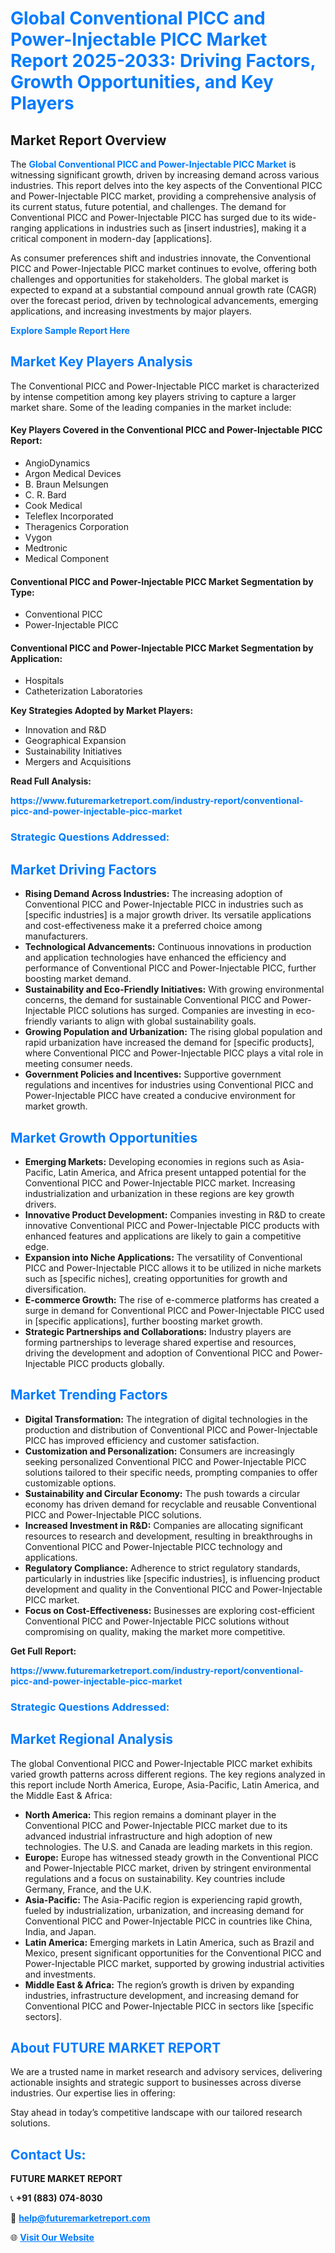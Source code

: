 <h1 style="color: #007BFF;">Global Conventional PICC and Power-Injectable PICC Market Report 2025-2033: Driving Factors, Growth Opportunities, and Key Players</h1>

<section id="overview">
<h2>Market Report Overview</h2>
<p>The <a href="https://www.futuremarketreport.com/industry-report/conventional-picc-and-power-injectable-picc-market" style="color: #007BFF; text-decoration: none;"><strong>Global Conventional PICC and Power-Injectable PICC Market</strong></a> is witnessing significant growth, driven by increasing demand across various industries. This report delves into the key aspects of the Conventional PICC and Power-Injectable PICC market, providing a comprehensive analysis of its current status, future potential, and challenges. The demand for Conventional PICC and Power-Injectable PICC has surged due to its wide-ranging applications in industries such as [insert industries], making it a critical component in modern-day [applications].</p>
<p>As consumer preferences shift and industries innovate, the Conventional PICC and Power-Injectable PICC market continues to evolve, offering both challenges and opportunities for stakeholders. The global market is expected to expand at a substantial compound annual growth rate (CAGR) over the forecast period, driven by technological advancements, emerging applications, and increasing investments by major players.</p>
</section>

<section id="overview">
<p><a href="https://www.futuremarketreport.com/request-sample/reportId=78664" style="color: #007BFF; text-decoration: none;"><strong>Explore Sample Report Here</strong></a></p>
</section>

<section id="key-players">
<h2 style="color: #007BFF;">Market Key Players Analysis</h2>
<p>The Conventional PICC and Power-Injectable PICC market is characterized by intense competition among key players striving to capture a larger market share. Some of the leading companies in the market include:</p>
<h4>Key Players Covered in the Conventional PICC and Power-Injectable PICC Report:</h4>
<ul><li>AngioDynamics</li><li>Argon Medical Devices</li><li>B. Braun Melsungen</li><li>C. R. Bard</li><li>Cook Medical</li><li>Teleflex Incorporated</li><li>Theragenics Corporation</li><li>Vygon</li><li>Medtronic</li><li>Medical Component</li></ul>
<h4>Conventional PICC and Power-Injectable PICC Market Segmentation by Type:</h4>
<ul><li>Conventional PICC</li><li>Power-Injectable PICC</li></ul>

<h4>Conventional PICC and Power-Injectable PICC Market Segmentation by Application:</h4>
<ul><li>Hospitals</li><li>Catheterization Laboratories</li></ul>
<p><strong>Key Strategies Adopted by Market Players:</strong></p>
<ul>
<li>Innovation and R&D</li>
<li>Geographical Expansion</li>
<li>Sustainability Initiatives</li>
<li>Mergers and Acquisitions</li>
</ul>
</section>

<section>
<p><strong>Read Full Analysis: </strong></p><a href="https://www.futuremarketreport.com/industry-report/conventional-picc-and-power-injectable-picc-market" style="color: #007BFF; text-decoration: none;"><strong>https://www.futuremarketreport.com/industry-report/conventional-picc-and-power-injectable-picc-market</strong></a>
<h3 style="color: #007BFF;">Strategic Questions Addressed:</h3>
</section>

<section id="driving-factors">
<h2 style="color: #007BFF;">Market Driving Factors</h2>
<ul>
<li><strong>Rising Demand Across Industries:</strong> The increasing adoption of Conventional PICC and Power-Injectable PICC in industries such as [specific industries] is a major growth driver. Its versatile applications and cost-effectiveness make it a preferred choice among manufacturers.</li>
<li><strong>Technological Advancements:</strong> Continuous innovations in production and application technologies have enhanced the efficiency and performance of Conventional PICC and Power-Injectable PICC, further boosting market demand.</li>
<li><strong>Sustainability and Eco-Friendly Initiatives:</strong> With growing environmental concerns, the demand for sustainable Conventional PICC and Power-Injectable PICC solutions has surged. Companies are investing in eco-friendly variants to align with global sustainability goals.</li>
<li><strong>Growing Population and Urbanization:</strong> The rising global population and rapid urbanization have increased the demand for [specific products], where Conventional PICC and Power-Injectable PICC plays a vital role in meeting consumer needs.</li>
<li><strong>Government Policies and Incentives:</strong> Supportive government regulations and incentives for industries using Conventional PICC and Power-Injectable PICC have created a conducive environment for market growth.</li>
</ul>
</section>

<section id="growth-opportunities">
<h2 style="color: #007BFF;">Market Growth Opportunities</h2>
<ul>
<li><strong>Emerging Markets:</strong> Developing economies in regions such as Asia-Pacific, Latin America, and Africa present untapped potential for the Conventional PICC and Power-Injectable PICC market. Increasing industrialization and urbanization in these regions are key growth drivers.</li>
<li><strong>Innovative Product Development:</strong> Companies investing in R&D to create innovative Conventional PICC and Power-Injectable PICC products with enhanced features and applications are likely to gain a competitive edge.</li>
<li><strong>Expansion into Niche Applications:</strong> The versatility of Conventional PICC and Power-Injectable PICC allows it to be utilized in niche markets such as [specific niches], creating opportunities for growth and diversification.</li>
<li><strong>E-commerce Growth:</strong> The rise of e-commerce platforms has created a surge in demand for Conventional PICC and Power-Injectable PICC used in [specific applications], further boosting market growth.</li>
<li><strong>Strategic Partnerships and Collaborations:</strong> Industry players are forming partnerships to leverage shared expertise and resources, driving the development and adoption of Conventional PICC and Power-Injectable PICC products globally.</li>
</ul>
</section>

<section id="trending-factors">
<h2 style="color: #007BFF;">Market Trending Factors</h2>
<ul>
<li><strong>Digital Transformation:</strong> The integration of digital technologies in the production and distribution of Conventional PICC and Power-Injectable PICC has improved efficiency and customer satisfaction.</li>
<li><strong>Customization and Personalization:</strong> Consumers are increasingly seeking personalized Conventional PICC and Power-Injectable PICC solutions tailored to their specific needs, prompting companies to offer customizable options.</li>
<li><strong>Sustainability and Circular Economy:</strong> The push towards a circular economy has driven demand for recyclable and reusable Conventional PICC and Power-Injectable PICC solutions.</li>
<li><strong>Increased Investment in R&D:</strong> Companies are allocating significant resources to research and development, resulting in breakthroughs in Conventional PICC and Power-Injectable PICC technology and applications.</li>
<li><strong>Regulatory Compliance:</strong> Adherence to strict regulatory standards, particularly in industries like [specific industries], is influencing product development and quality in the Conventional PICC and Power-Injectable PICC market.</li>
<li><strong>Focus on Cost-Effectiveness:</strong> Businesses are exploring cost-efficient Conventional PICC and Power-Injectable PICC solutions without compromising on quality, making the market more competitive.</li>
</ul>
</section>

<section>
<p><strong>Get Full Report: </strong></p><a href="https://www.futuremarketreport.com/industry-report/conventional-picc-and-power-injectable-picc-market" style="color: #007BFF; text-decoration: none;"><strong>https://www.futuremarketreport.com/industry-report/conventional-picc-and-power-injectable-picc-market</strong></a>
<h3 style="color: #007BFF;">Strategic Questions Addressed:</h3>
</section>


<section id="regional-analysis">
<h2 style="color: #007BFF;">Market Regional Analysis</h2>
<p>The global Conventional PICC and Power-Injectable PICC market exhibits varied growth patterns across different regions. The key regions analyzed in this report include North America, Europe, Asia-Pacific, Latin America, and the Middle East & Africa:</p>
<ul>
<li><strong>North America:</strong> This region remains a dominant player in the Conventional PICC and Power-Injectable PICC market due to its advanced industrial infrastructure and high adoption of new technologies. The U.S. and Canada are leading markets in this region.</li>
<li><strong>Europe:</strong> Europe has witnessed steady growth in the Conventional PICC and Power-Injectable PICC market, driven by stringent environmental regulations and a focus on sustainability. Key countries include Germany, France, and the U.K.</li>
<li><strong>Asia-Pacific:</strong> The Asia-Pacific region is experiencing rapid growth, fueled by industrialization, urbanization, and increasing demand for Conventional PICC and Power-Injectable PICC in countries like China, India, and Japan.</li>
<li><strong>Latin America:</strong> Emerging markets in Latin America, such as Brazil and Mexico, present significant opportunities for the Conventional PICC and Power-Injectable PICC market, supported by growing industrial activities and investments.</li>
<li><strong>Middle East & Africa:</strong> The region’s growth is driven by expanding industries, infrastructure development, and increasing demand for Conventional PICC and Power-Injectable PICC in sectors like [specific sectors].</li>
</ul>
</section>

<footer>
<h2 style="color: #007BFF;">About FUTURE MARKET REPORT</h2>
<p>We are a trusted name in market research and advisory services, delivering actionable insights and strategic support to businesses across diverse industries. Our expertise lies in offering:</p>

<p>Stay ahead in today’s competitive landscape with our tailored research solutions.</p>

<h2 style="color: #007BFF;">Contact Us:</h2>
<p><strong>FUTURE MARKET REPORT</strong></p>
<p>📞 <strong>+91 (883) 074-8030</strong></p>
<p>📧 <strong><a href="mailto:help@futuremarketreport.com" style="color: #007BFF;">help@futuremarketreport.com</a></strong></p>
<p>🌐 <strong><a href="https://www.futuremarketreport.com/" style="color: #007BFF;">Visit Our Website</a></strong></p>
</footer>
